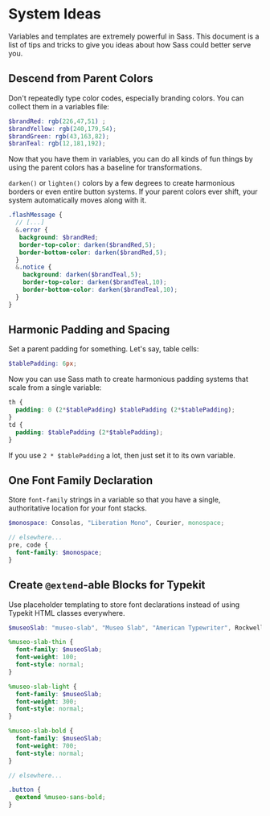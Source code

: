 # System Ideas

Variables and templates are extremely powerful in Sass. This document is a list of tips and tricks to give you ideas about how Sass could better serve you.

## Descend from Parent Colors

Don't repeatedly type color codes, especially branding colors. You can collect them in a variables file:

```scss
$brandRed: rgb(226,47,51) ;
$brandYellow: rgb(240,179,54);
$brandGreen: rgb(43,163,82);
$branTeal: rgb(12,181,192);
```

Now that you have them in variables, you can do all kinds of fun things by using the parent colors has a baseline for transformations.

`darken()` or `lighten()` colors by a few degrees to create harmonious borders or even entire button systems. If your parent colors ever shift, your system automatically moves along with it.

```scss
.flashMessage {
  // [...]
  &.error {
   background: $brandRed;
   border-top-color: darken($brandRed,5);
   border-bottom-color: darken($brandRed,5);
  }
  &.notice {
    background: darken($brandTeal,5);
    border-top-color: darken($brandTeal,10);
    border-bottom-color: darken($brandTeal,10);
  }
}
```

## Harmonic Padding and Spacing

Set a parent padding for something. Let's say, table cells:

```scss
$tablePadding: 6px;
```

Now you can use Sass math to create harmonious padding systems that scale from a single variable:

```scss
th {
  padding: 0 (2*$tablePadding) $tablePadding (2*$tablePadding);
}
td {
  padding: $tablePadding (2*$tablePadding);
}
```

If you use `2 * $tablePadding` a lot, then just set it to its own variable.

## One Font Family Declaration

Store `font-family` strings in a variable so that you have a single, authoritative location for your font stacks.

```scss
$monospace: Consolas, "Liberation Mono", Courier, monospace;

// elsewhere...
pre, code {
  font-family: $monospace;
}
```

## Create `@extend`-able Blocks for Typekit

Use placeholder templating to store font declarations instead of using Typekit HTML classes everywhere.

```scss
$museoSlab: "museo-slab", "Museo Slab", "American Typewriter", Rockwell, Georgia, serif;

%museo-slab-thin {
  font-family: $museoSlab;
  font-weight: 100;
  font-style: normal;
}

%museo-slab-light {
  font-family: $museoSlab;
  font-weight: 300;
  font-style: normal;
}

%museo-slab-bold {
  font-family: $museoSlab;
  font-weight: 700;
  font-style: normal;
}

// elsewhere...

.button {
  @extend %museo-sans-bold;
}
```


